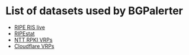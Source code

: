 # List of datasets used by BGPalerter

* [RIPE RIS live](https://ris-live.ripe.net/)
* [RIPEstat](http://stat.ripe.net/)
* [NTT RPKI VRPs](https://rpki.gin.ntt.net/api/export.json)
* [Cloudflare VRPs](https://rpki.cloudflare.com/)